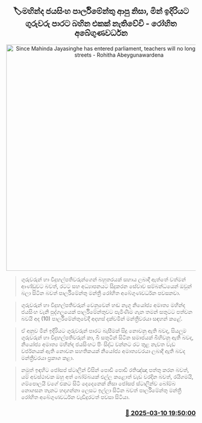 <p align='center'><b><h2 align='center' title='Since Mahinda Jayasinghe has entered parliament, teachers will no longer take to the streets - Rohitha Abeygunawardena'>🏷මහින්ද ජයසිංහ පාර්ලිමේන්තු ආපු නිසා, මින් ඉදිරියට ගුරුවරු පාරට බහින එකක් නැතිවේවි - රෝහිත අබේගුණවර්ධන</h2></b></p>
<p align='center'><img src='https://helakuru.sgp1.cdn.digitaloceanspaces.com/esana/images/lib/rohitha-abegunawardhana-2025.jpg' width='600' alt='Since Mahinda Jayasinghe has entered parliament, teachers will no longer take to the streets - Rohitha Abeygunawardena'></p>

> ගුරුවරුන් හා විදුහල්පතිවරුන්ගෙන් බහුතරයක් සහාය ලබාදී ඇත්තේ වත්මන් ආණ්ඩුවට බවත්, රටට සහ අධ්‍යාපනයට සිදුකරන සේවාව සම්බන්ධයෙන් ඔවුන් බලා සිටින බවත් පාර්ලිමේන්තු මන්ත්‍රී රෝහිත අබේගුණවර්ධන පවසනවා.

> ගුරුවරුන් හා විදුහල්පතිවරුන් වෙනුවෙන් හඬ නැගූ නියෝජ්‍ය අමාත්‍ය මහින්ද ජයසිංහ වැනි පුද්ගලයෙක් පාර්ලිමේන්තුවට පැමිණීම ගැන තමන් සතුටට පත්වන බවයි අද (10) පාර්ලිමේන්තුවේදී අදහස් දක්වමින් මන්ත්‍රීවරයා සඳහන් කළේ.

> ඒ අනුව මින් ඉදිරියට ගුරුවරුන් පාරට බැසීමක් සිදු නොවනු ඇති බවද, සියලුම ගුරුවරුන් හා විදුහල්පතිවරුන් කා, බී සතුටින් සිටින සමාජයක් බිහිවනු ඇති බවද, නියෝජ්‍ය අමාත්‍ය මහින්ද ජයසිංහට පිං සිද්ධ වන්නට රට තුළ නැවත වැඩ වර්ජනයක් ඇති නොවන සහතිකයක් නියෝජ්‍ය අමාත්‍යවරයා ලබාදී ඇති බවද මන්ත්‍රීවරයා ප්‍රකාශ කළා.

> නමුත් ඉඳහිට ජෝසප් ස්ටාලින් විසින් පොඩි පොඩි රතිඤ්ඤා පත්තු කරන බවත්, යම් අවස්ථාවක ඔහු අත් බෝම්බයක් එල්ල කළොත් වැඩ වරදින බවත්, රයිගමයි, ගම්පොලයි වගේ එකට සිටි දෙදෙනෙක් නිසා ජෝසප් ස්ටාලින්ව බෝම්බ නොගසන තැනට හදාගන්නා ලෙසට ඉල්ලා සිටින බවත් පාර්ලිමේන්තු මන්ත්‍රී රෝහිත අබේගුණවර්ධන වැඩිදුරටත් පවසා සිටියා.



<h3 align='right'><a href='https://www.helakuru.lk/esana/p/108201/'>📅 2025-03-10 19:50:00</a></h3>
